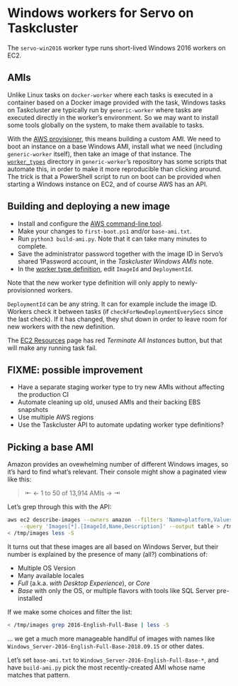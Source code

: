 # Windows workers for Servo on Taskcluster

The `servo-win2016` worker type runs short-lived Windows 2016 workers on EC2.

## AMIs

Unlike Linux tasks on `docker-worker` where each tasks is executed in a container
based on a Docker image provided with the task,
Windows tasks on Taskcluster are typically run by `generic-worker`
where tasks are executed directly in the worker’s environment.
So we may want to install some tools globally on the system, to make them available to tasks.

With the [AWS provisioner], this means building a custom AMI.
We need to boot an instance on a base Windows AMI,
install what we need (including `generic-worker` itself),
then take an image of that instance.
The [`worker_types`] directory in `generic-worker`’s repository
has some scripts that automate this,
in order to make it more reproducible than clicking around.
The trick is that a PowerShell script to run on boot can be provided
when starting a Windows instance on EC2, and of course AWS has an API.

[AWS provisioner]: https://docs.taskcluster.net/docs/reference/integrations/aws-provisioner/references/api
[`worker_types`]: https://github.com/taskcluster/generic-worker/blob/master/worker_types/


## Building and deploying a new image

* Install and configure the [AWS command-line tool].
* Make your changes to `first-boot.ps1` and/or `base-ami.txt`.
* Run `python3 build-ami.py`. Note that it can take many minutes to complete.
* Save the administrator password together with the image ID
  in Servo’s shared 1Password account, in the *Taskcluster Windows AMIs* note.
* In the [worker type definition], edit `ImageId` and `DeploymentId`.

Note that the new worker type definition will only apply to newly-provisionned workers.

`DeploymentId` can be any string. It can for example include the image ID.
Workers check it between tasks (if `checkForNewDeploymentEverySecs` since the last check).
If it has changed, they shut down in order to leave room for new workers with the new definition.

The [EC2 Resources] page has red *Terminate All Instances* button,
but that will make any running task fail.

[AWS command-line tool]: https://docs.aws.amazon.com/cli/latest/userguide/cli-chap-welcome.html
[worker type definition]: https://tools.taskcluster.net/aws-provisioner/servo-win2016/edit
[EC2 Resources]: https://tools.taskcluster.net/aws-provisioner/servo-win2016/resources


## FIXME: possible improvement

* Have a separate staging worker type to try new AMIs without affecting the production CI
* Automate cleaning up old, unused AMIs and their backing EBS snapshots
* Use multiple AWS regions
* Use the Taskcluster API to automate updating worker type definitions?


## Picking a base AMI

Amazon provides an ovewhelming number of different Windows images,
so it’s hard to find what’s relevant.
Their console might show a paginated view like this:

> ⇤ ← 1 to 50 of 13,914 AMIs → ⇥

Let’s grep through this with the API:

```sh
aws ec2 describe-images --owners amazon --filters 'Name=platform,Values=windows' \
    --query 'Images[*].[ImageId,Name,Description]' --output table > /tmp/images
< /tmp/images less -S
```

It turns out that these images are all based on Windows Server,
but their number is explained by the presence of many (all?) combinations of:

* Multiple OS Version
* Many available locales
* *Full* (a.k.a. *with Desktop Experience*), or *Core*
* *Base* with only the OS, or multiple flavors with tools like SQL Server pre-installed

If we make some choices and filter the list:

```sh
< /tmp/images grep 2016-English-Full-Base | less -S
```

… we get a much more manageable handlful of images with names like
`Windows_Server-2016-English-Full-Base-2018.09.15` or other dates.

Let’s set `base-ami.txt` to `Windows_Server-2016-English-Full-Base-*`,
and have `build-ami.py` pick the most recently-created AMI whose name matches that pattern.